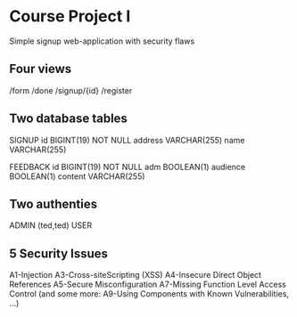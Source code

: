 Course Project I
================

Simple signup web-application with security flaws

## Four views
/form
/done
/signup/{id}
/register

## Two database tables

SIGNUP
id BIGINT(19) NOT NULL
address VARCHAR(255)
name VARCHAR(255)

FEEDBACK
id BIGINT(19) NOT NULL
adm BOOLEAN(1)
audience BOOLEAN(1)
content VARCHAR(255)

## Two authenties
ADMIN (ted,ted)
USER

## 5 Security Issues
A1-Injection
A3-Cross-siteScripting (XSS)
A4-Insecure Direct Object References
A5-Secure Misconfiguration
A7-Missing Function Level Access Control
(and some more: A9-Using Components with Known Vulnerabilities, ...)

